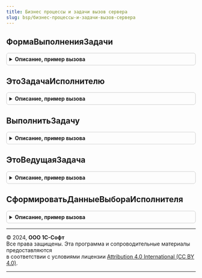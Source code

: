 ```yaml
---
title: Бизнес процессы и задачи вызов сервера
slug: bsp/бизнес-процессы-и-задачи-вызов-сервера
---
```



## ФормаВыполненияЗадачи
<details style="margin: 1em 0; padding: 0.5em; border: 1px solid #ccc; border-radius: 6px;">

<summary style="font-weight: bold; cursor: pointer;">Описание, пример вызова</summary>

```bsl

// Устарела. Следует использовать БизнесПроцессыИЗадачиСервер.ФормаВыполненияЗадачи.
// Получить структуру с описанием формы выполнения задачи.
//
// Параметры:
//  ЗадачаСсылка - ЗадачаСсылка.ЗадачаИсполнителя
//
// Возвращаемое значение:
//   см. БизнесПроцессыИЗадачиПереопределяемый.ПриПолученииФормыВыполненияЗадачи.ПараметрыФормы
//
Функция ФормаВыполненияЗадачи(Знач ЗадачаСсылка) Экспорт
```

Пример вызова
```bsl
Результат = БизнесПроцессыИЗадачиВызовСервера.ФормаВыполненияЗадачи(ЗадачаСсылка) 
```
</details>

## ЭтоЗадачаИсполнителю
<details style="margin: 1em 0; padding: 0.5em; border: 1px solid #ccc; border-radius: 6px;">

<summary style="font-weight: bold; cursor: pointer;">Описание, пример вызова</summary>

```bsl

// Устарела. Следует использовать БизнесПроцессыИЗадачиСервер.ЭтоЗадачаИсполнителю.
// Проверяет, находится ли в ячейке отчета ссылка на задачу и в параметре
// ЗначениеРасшифровки возвращает значение расшифровки.
//
// Параметры:
//  Расшифровка             - Строка - имя ячейки.
//  ДанныеРасшифровкиОтчета - Строка - адрес во временном хранилище.
//  ЗначениеРасшифровки     - ЗадачаСсылка.ЗадачаИсполнителя
//                          - Произвольный - значение расшифровки из ячейки.
//
// Возвращаемое значение:
//  Булево - Истина, если это задача исполнителю.
//
Функция ЭтоЗадачаИсполнителю(Знач Расшифровка, Знач ДанныеРасшифровкиОтчета, ЗначениеРасшифровки) Экспорт
```

Пример вызова
```bsl
Результат = БизнесПроцессыИЗадачиВызовСервера.ЭтоЗадачаИсполнителю(Расшифровка, ДанныеРасшифровкиОтчета, ЗначениеРасшифровки) 
```
</details>

## ВыполнитьЗадачу
<details style="margin: 1em 0; padding: 0.5em; border: 1px solid #ccc; border-radius: 6px;">

<summary style="font-weight: bold; cursor: pointer;">Описание, пример вызова</summary>

```bsl

// Устарела. Следует использовать БизнесПроцессыИЗадачиСервер.ВыполнитьЗадачу.
// Выполнить задачу ЗадачаСсылка, при необходимости выполнив обработчик.
// ОбработкаВыполненияПоУмолчанию модуля менеджера бизнес-процесса,
// к которому относится задача ЗадачаСсылка.
//
// Параметры:
//  ЗадачаСсылка        - ЗадачаСсылка
//  ДействиеПоУмолчанию - Булево       - признак необходимости вызова процедуры
//                                       ОбработкаВыполненияПоУмолчанию у бизнес-процесса задачи.
//
Процедура ВыполнитьЗадачу(ЗадачаСсылка, ДействиеПоУмолчанию = Ложь) Экспорт
```

Пример вызова
```bsl
БизнесПроцессыИЗадачиВызовСервера.ВыполнитьЗадачу(ЗадачаСсылка, ДействиеПоУмолчанию);
```
</details>

## ЭтоВедущаяЗадача
<details style="margin: 1em 0; padding: 0.5em; border: 1px solid #ccc; border-radius: 6px;">

<summary style="font-weight: bold; cursor: pointer;">Описание, пример вызова</summary>

```bsl

// Устарела. Следует использовать БизнесПроцессыИЗадачиСервер.ЭтоВедущаяЗадача.
// Проверяет, является ли указанная задача ведущей.
//
// Параметры:
//  ЗадачаСсылка  - ЗадачаСсылка.ЗадачаИсполнителя
//
// Возвращаемое значение:
//   Булево
//
Функция ЭтоВедущаяЗадача(Знач ЗадачаСсылка) Экспорт
```

Пример вызова
```bsl
Результат = БизнесПроцессыИЗадачиВызовСервера.ЭтоВедущаяЗадача(ЗадачаСсылка) 
```
</details>

## СформироватьДанныеВыбораИсполнителя
<details style="margin: 1em 0; padding: 0.5em; border: 1px solid #ccc; border-radius: 6px;">

<summary style="font-weight: bold; cursor: pointer;">Описание, пример вызова</summary>

```bsl

// Устарела. Следует использовать БизнесПроцессыИЗадачиСервер.СформироватьДанныеВыбораИсполнителя.
// Формирует список подбора для указания исполнителя в полях ввода составного типа (Пользователь и Роль).
//
// Параметры:
//  Текст - Строка - фрагмент текста для поиска возможных исполнителей.
//
// Возвращаемое значение:
//  СписокЗначений - список подбора, содержащий возможных исполнителей.
//
Функция СформироватьДанныеВыбораИсполнителя(Знач Текст) Экспорт
```

Пример вызова
```bsl
Результат = БизнесПроцессыИЗадачиВызовСервера.СформироватьДанныеВыбораИсполнителя(Текст) 
```
</details>

---

© 2024, **ООО 1С-Софт**  
Все права защищены. Эта программа и сопроводительные материалы предоставляются  
в соответствии с условиями лицензии [Attribution 4.0 International (CC BY 4.0)](https://creativecommons.org/licenses/by/4.0/legalcode).

---

